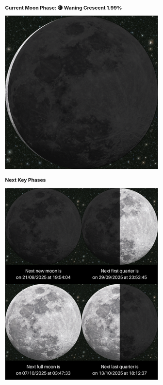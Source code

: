 ### Current Moon Phase: 🌘 Waning Crescent 1.99%
![Moon Phase](moonphase.png)
### Next Key Phases
![Gallery](gallery.png)